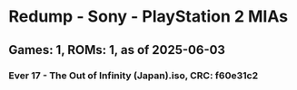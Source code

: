 # Redump - Sony - PlayStation 2 MIAs
## Games: 1, ROMs: 1, as of 2025-06-03

### Ever 17 - The Out of Infinity (Japan).iso, CRC: f60e31c2
